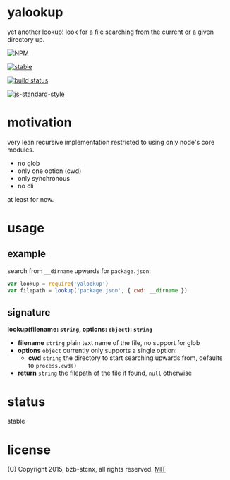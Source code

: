# yalookup
yet another lookup!
look for a file searching from the current or a given directory up.

[![NPM](https://nodei.co/npm/yalookup.png?compact=true)](https://nodei.co/npm/yalookup/)

[![stable](http://badges.github.io/stability-badges/dist/stable.svg)](http://github.com/badges/stability-badges)

[![build status](https://secure.travis-ci.org/bzb-stcnx/yalookup.png)](http://travis-ci.org/bzb-stcnx/yalookup)

[![js-standard-style](https://img.shields.io/badge/code%20style-standard-brightgreen.svg?style=flat)](https://github.com/feross/standard)

# motivation
very lean recursive implementation restricted to using only node's core modules.
* no glob
* only one option (cwd)
* only synchronous
* no cli

at least for now.

# usage
## example
search from `__dirname` upwards for `package.json`:
```javascript
var lookup = require('yalookup')
var filepath = lookup('package.json', { cwd: __dirname })
```

## signature
**lookup(filename: `string`, options: `object`): `string`**
* **filename** `string` plain text name of the file, no support for glob
* **options** `object` currently only supports a single option:
  * **cwd** `string` the directory to start searching upwards from,
  defaults to `process.cwd()`
* **return** `string` the filepath of the file if found, `null` otherwise

# status
stable

# license
(C) Copyright 2015, bzb-stcnx,
all rights reserved.
[MIT](./LICENSE)
